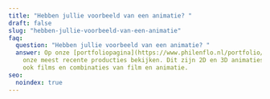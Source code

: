 ```yaml
---
title: "Hebben jullie voorbeeld van een animatie? "
draft: false
slug: "hebben-jullie-voorbeeld-van-een-animatie"
faq:
  question: "Hebben jullie voorbeeld van een animatie? "
  answer: Op onze [portfoliopagina](https://www.philenflo.nl/portfolio/) kan je
    onze meest recente producties bekijken. Dit zijn 2D en 3D animaties, maar
    ook films en combinaties van film en animatie.
seo:
  noindex: true
---
```

